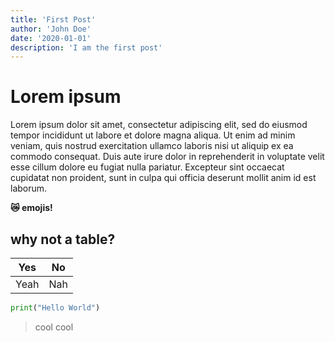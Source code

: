 ```yaml
---
title: 'First Post'
author: 'John Doe'
date: '2020-01-01'
description: 'I am the first post'
---
```


# Lorem ipsum

Lorem ipsum dolor sit amet, consectetur adipiscing elit, sed do eiusmod tempor incididunt ut labore et dolore magna aliqua. Ut enim ad minim veniam, quis nostrud exercitation ullamco laboris nisi ut aliquip ex ea commodo consequat. Duis aute irure dolor in reprehenderit in voluptate velit esse cillum dolore eu fugiat nulla pariatur. Excepteur sint occaecat cupidatat non proident, sunt in culpa qui officia deserunt mollit anim id est laborum.

**😿 emojis!**

## why not a table?

| Yes  | No  |
| ---- | --- |
| Yeah | Nah |

```py
print("Hello World")
```

> cool cool
